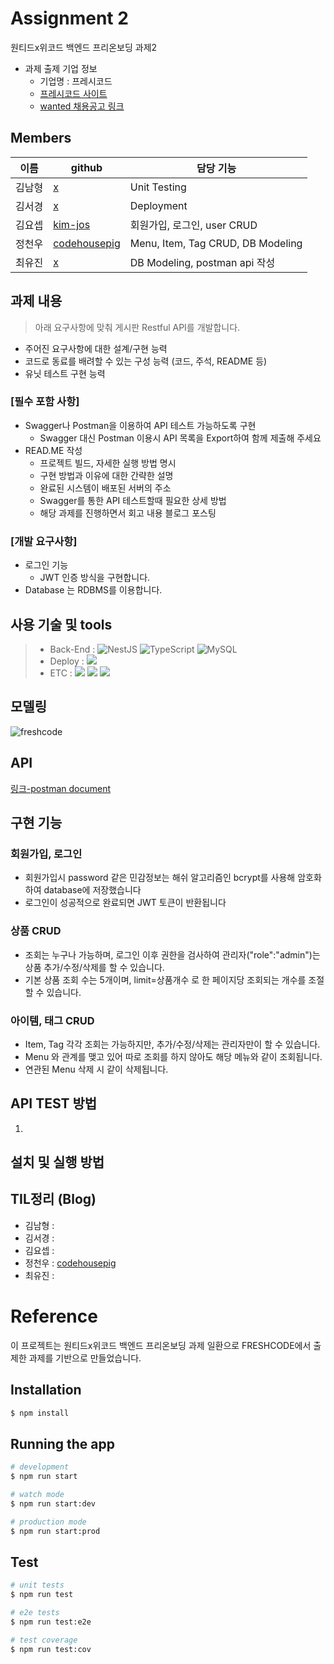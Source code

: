 # Assignment 2
원티드x위코드 백엔드 프리온보딩 과제2
- 과제 출제 기업 정보
  - 기업명 : 프레시코드
  - [프레시코드 사이트](https://www.freshcode.me/)
  - [wanted 채용공고 링크](https://www.wanted.co.kr/wd/34118)

## Members
|이름   |github                   |담당 기능|
|-------|-------------------------|--------------------|
|김남형 |[x](https://github.com/)   | Unit Testing   |
|김서경 |[x](https://github.com/) | Deployment   |
|김요셉 |[kim-jos](https://github.com/kim-jos)     | 회원가입, 로그인, user CRUD   |
|정천우 |[codehousepig](https://github.com/codehousepig)   | Menu, Item, Tag CRUD, DB Modeling   |
|최유진 |[x](https://github.com/) | DB Modeling, postman api 작성   |


## 과제 내용
> 아래 요구사항에 맞춰 게시판 Restful API를 개발합니다.
- 주어진 요구사항에 대한 설계/구현 능력
- 코드로 동료를 배려할 수 있는 구성 능력 (코드, 주석, README 등)
- 유닛 테스트 구현 능력

### [필수 포함 사항]
- Swagger나 Postman을 이용하여 API 테스트 가능하도록 구현
    - Swagger 대신 Postman 이용시 API 목록을 Export하여 함께 제출해 주세요
- READ.ME 작성
    - 프로젝트 빌드, 자세한 실행 방법 명시
    - 구현 방법과 이유에 대한 간략한 설명
    - 완료된 시스템이 배포된 서버의 주소
    - Swagger를 통한 API 테스트할때 필요한 상세 방법
    - 해당 과제를 진행하면서 회고 내용 블로그 포스팅

### [개발 요구사항]
- 로그인 기능
  - JWT 인증 방식을 구현합니다.
- Database 는 RDBMS를 이용합니다.


## 사용 기술 및 tools
> - Back-End :  ![NestJS](https://img.shields.io/badge/nestjs-%23E0234E.svg?style=for-the-badge&logo=nestjs&logoColor=white) ![TypeScript](https://img.shields.io/badge/typescript-%23007ACC.svg?style=for-the-badge&logo=typescript&logoColor=white) ![MySQL](https://img.shields.io/badge/mysql-%2300f.svg?style=for-the-badge&logo=mysql&logoColor=white)
> - Deploy : <img src="https://img.shields.io/badge/AWS_EC2-232F3E?style=for-the-badge&logo=Amazon&logoColor=white"/>
> - ETC :  <img src="https://img.shields.io/badge/Git-F05032?style=for-the-badge&logo=Git&logoColor=white"/>&nbsp;<img src="https://img.shields.io/badge/Github-181717?style=for-the-badge&logo=Github&logoColor=white"/>&nbsp;<img src="https://img.shields.io/badge/Postman-FF6C37?style=for-the-badge&logo=Postman&logoColor=white"/>

## 모델링
![freshcode](https://user-images.githubusercontent.com/77760709/140546589-326dc80f-b368-4297-ac03-50ccf23dab14.png)

## API
[링크-postman document]()


## 구현 기능
### 회원가입, 로그인
- 회원가입시 password 같은 민감정보는 해쉬 알고리즘인 bcrypt를 사용해 암호화 하여 database에 저장했습니다
- 로그인이 성공적으로 완료되면 JWT 토큰이 반환됩니다

### 상품 CRUD
- 조회는 누구나 가능하며, 로그인 이후 권한을 검사하여 관리자("role":"admin")는 상품 추가/수정/삭제를 할 수 있습니다.
- 기본 상품 조회 수는 5개이며, limit=상품개수 로 한 페이지당 조회되는 개수를 조절할 수 있습니다.

### 아이템, 태그 CRUD
- Item, Tag 각각 조회는 가능하지만, 추가/수정/삭제는 관리자만이 할 수 있습니다.
- Menu 와 관계를 맺고 있어 따로 조회를 하지 않아도 해당 메뉴와 같이 조회됩니다.
- 연관된 Menu 삭제 시 같이 삭제됩니다.

## API TEST 방법
1. 

## 설치 및 실행 방법


## TIL정리 (Blog)
- 김남형 :
- 김서경 :
- 김요셉 :
- 정천우 : [codehousepig](https://blog.naver.com/codehouse9/222559886750)
- 최유진 :

# Reference
이 프로젝트는 원티드x위코드 백엔드 프리온보딩 과제 일환으로 FRESHCODE에서 출제한 과제를 기반으로 만들었습니다.

## Installation

```bash
$ npm install
```

## Running the app

```bash
# development
$ npm run start

# watch mode
$ npm run start:dev

# production mode
$ npm run start:prod
```

## Test

```bash
# unit tests
$ npm run test

# e2e tests
$ npm run test:e2e

# test coverage
$ npm run test:cov
```
